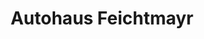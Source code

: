 ---
title: "Autohaus Feichtmayr"
url: /st-oswald-bei-freistadt/autohaus-feichtmayr/
shop: Autohaus
---
